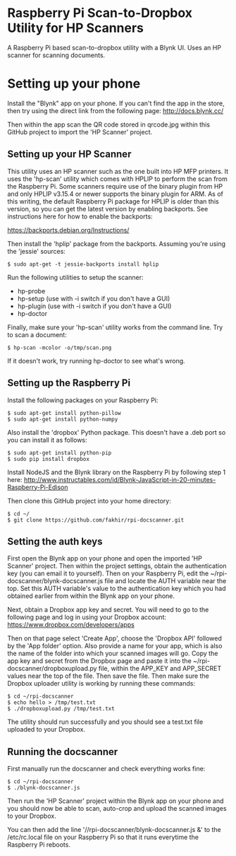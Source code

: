 # Raspberry Pi Scan-to-Dropbox Utility for HP Scanners
A Raspberry Pi based scan-to-dropbox utility with a Blynk UI. Uses an HP scanner for scanning documents.

# Setting up your phone
Install the "Blynk" app on your phone. If you can't find the app in the store, then try using
the direct link from the following page:
http://docs.blynk.cc/

Then within the app scan the QR code stored in qrcode.jpg within this GitHub project to import the 'HP Scanner' project.

## Setting up your HP Scanner
This utility uses an HP scanner such as the one built into HP MFP printers. It uses the 'hp-scan' utility which comes with HPLIP to perform the scan from the Raspberry Pi. Some scanners require use of the binary plugin from HP and only HPLIP v3.15.4 or newer supports the binary plugin for ARM. As of this writing, the default Raspberry Pi package for HPLIP is older than this version, so you can get the latest version by enabling backports. See instructions here for how to enable the backports:

https://backports.debian.org/Instructions/

Then install the 'hplip' package from the backports. Assuming you're using the 'jessie' sources:

```
$ sudo apt-get -t jessie-backports install hplip
```

Run the following utilities to setup the scanner:
* hp-probe
* hp-setup (use with -i switch if you don't have a GUI)
* hp-plugin (use with -i switch if you don't have a GUI)
* hp-doctor

Finally, make sure your 'hp-scan' utility works from the command line. Try to scan a document:

```
$ hp-scan -mcolor -o/tmp/scan.png
```

If it doesn't work, try running hp-doctor to see what's wrong.

## Setting up the Raspberry Pi
Install the following packages on your Raspberry Pi:

```
$ sudo apt-get install python-pillow
$ sudo apt-get install python-numpy
```

Also install the 'dropbox' Python package. This doesn't have a .deb port so you can install it as follows:

```
$ sudo apt-get install python-pip
$ sudo pip install dropbox
```

Install NodeJS and the Blynk library on the Raspberry Pi by following step 1 here:
http://www.instructables.com/id/Blynk-JavaScript-in-20-minutes-Raspberry-Pi-Edison

Then clone this GitHub project into your home directory:

```
$ cd ~/
$ git clone https://github.com/fakhir/rpi-docscanner.git
```

## Setting the auth keys
First open the Blynk app on your phone and open the imported 'HP Scanner' project. Then within the project settings, obtain the authentication key (you can email it to yourself). Then on your Raspberry Pi, edit the ~/rpi-docscanner/blynk-docscanner.js file and locate the AUTH variable near the top. Set this AUTH variable's value to the authentication key which you had obtained earlier from within the Blynk app on your phone.

Next, obtain a Dropbox app key and secret. You will need to go to the following page and log in using your Dropbox account:
https://www.dropbox.com/developers/apps

Then on that page select 'Create App', choose the 'Dropbox API' followed by the 'App folder' option. Also provide a name for your app, which is also the name of the folder into which your scanned images will go. Copy the app key and secret from the Dropbox page and paste it into the ~/rpi-docscanner/dropboxupload.py file, within the APP_KEY and APP_SECRET values near the top of the file. Then save the file. Then make sure the Dropbox uploader utility is working by running these commands:

```
$ cd ~/rpi-docscanner
$ echo hello > /tmp/test.txt
$ ./dropboxupload.py /tmp/test.txt
```

The utility should run successfully and you should see a test.txt file uploaded to your Dropbox.

## Running the docscanner
First manually run the docscanner and check everything works fine:

```
$ cd ~/rpi-docscanner
$ ./blynk-docscanner.js
```

Then run the 'HP Scanner' project within the Blynk app on your phone and you should now be able to scan, auto-crop and upload the scanned images to your Dropbox.

You can then add the line '/<full-path-to-your-home>/rpi-docscanner/blynk-docscanner.js &' to the /etc/rc.local file on your Raspberry Pi so that it runs everytime the Raspberry Pi reboots.
